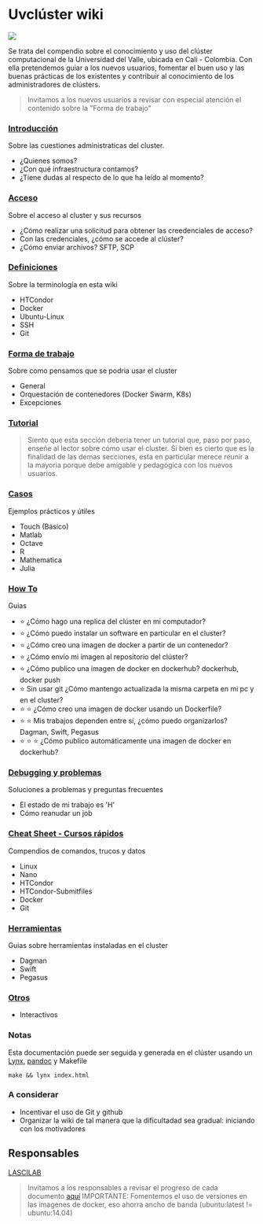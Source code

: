 Uvclúster wiki
=========

![](http://compras.univalle.edu.co/imagenes/fotos/banner-estrategia-1.jpg)

Se trata del compendio sobre el conocimiento y uso del clúster computacional de la Universidad del Valle, ubicada en Cali - Colombia. Con ella pretendemos 
guiar a los nuevos usuarios, fomentar el buen uso y las buenas prácticas de los existentes y contribuir al conocimiento de los administradores de clústers.

> Invitamos a los nuevos usuarios a revisar con especial atención el contenido sobre la "Forma de trabajo"

### [Introducción](Introduccion/README.md)
Sobre las cuestiones administraticas del cluster.
 - ¿Quienes somos?
 - ¿Con qué infraestructura contamos?
 - ¿Tiene dudas al respecto de lo que ha leído al momento?

### [Acceso](Acceso/README.md)
Sobre el acceso al cluster y sus recursos
 - ¿Cómo realizar una solicitud para obtener las creedenciales de acceso?
 - Con las credenciales, ¿cómo se accede al clúster?
 - ¿Cómo enviar archivos? SFTP, SCP

### [Definiciones](Definiciones/README.md)
Sobre la terminología en esta wiki
 - HTCondor
 - Docker
 - Ubuntu-Linux
 - SSH
 - Git

### [Forma de trabajo](FormaDeTrabajo/README.md)
Sobre como pensamos que se podria usar el cluster
 - General
 - Orquestación de contenedores (Docker Swarm, K8s)
 - Excepciones

### [Tutorial](Tutorial/README.md)
> Siento que esta sección deberia tener un tutorial que, paso por paso, enseñe al lector sobre cómo usar el cluster.
> Si bien es cierto que es la finalidad de las demas secciones, esta en particular merece reunir a la mayoria porque debe amigable y pedagógica
> con los nuevos usuarios.

### [Casos](Casos/README.md)
Ejemplos prácticos y útiles
 - Touch (Básico)
 - Matlab
 - Octave
 - R
 - Mathematica
 - Julia

### [How To](HowTos/README.md)
Guias
 - :star: ¿Cómo hago una replica del clúster en mi computador?
 - :star: ¿Cómo puedo instalar un software en particular en el cluster?
 - :star: ¿Cómo creo una imagen de docker a partir de un contenedor?
 - :star: ¿Cómo envío mi imagen al repositorio del clúster?
 - :star: ¿Cómo publico una imagen de docker en dockerhub? dockerhub, docker push
 - :star: Sin usar git ¿Cómo mantengo actualizada la misma carpeta en mi pc y en el cluster? 
 - :star: :star: ¿Cómo creo una imagen de docker usando un Dockerfile?
 - :star: :star: Mis trabajos dependen entre sí, ¿cómo puedo organizarlos? Dagman, Swift, Pegasus
 - :star: :star: :star: ¿Cómo publico automáticamente una imagen de docker en dockerhub?

### [Debugging y problemas](Problemas/README.md)
Soluciones a problemas y preguntas frecuentes
 - El estado de mi trabajo es 'H'
 - Cómo reanudar un job

### [Cheat Sheet - Cursos rápidos](HowTos/README.md)
Compendios de comandos, trucos y datos
 - Linux
 - Nano
 - HTCondor
 - HTCondor-Submitfiles
 - Docker
 - Git

### [Herramientas](Herramientas/README.md)
Guias sobre herramientas instaladas en el cluster
 - Dagman
 - Swift
 - Pegasus

### [Otros](Otros/README.md)
 - Interactivos

### Notas
Esta documentación puede ser seguida y generada en el clúster usando un [Lynx](http://lynx.browser.org/), [pandoc](http://pandoc.org/demos.html) y Makefile
```
make && lynx index.html
```
### A considerar
 - Incentivar el uso de Git y github
 - Organizar la wiki de tal manera que la dificultadad sea gradual: iniciando con los motivadores

## Responsables
[LASCILAB](http://lascilab.univalle.edu.co/)
> Invitamos a los responsables a revisar el progreso de cada documento [aquí](ESTADO.md)
> IMPORTANTE: Fomentemos el uso de versiones en las imagenes de docker, eso ahorra ancho de banda (ubuntu:latest != ubuntu:14.04)

